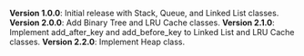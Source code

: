 **Version 1.0.0**: Initial release with Stack, Queue, and Linked List classes.
**Version 2.0.0**: Add Binary Tree and LRU Cache classes.
**Version 2.1.0**: Implement add_after_key and add_before_key to Linked List and LRU Cache classes.
**Version 2.2.0**: Implement Heap class.
